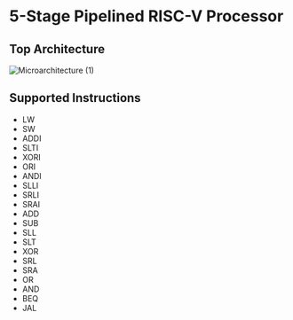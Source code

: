 # 5-Stage Pipelined RISC-V Processor

## Top Architecture

![Microarchitecture (1)](https://github.com/meeeeet/5-Stage-Pipelined-RISC-V-Processor/assets/76646671/84371dc3-ebae-4851-8779-113b2568dc90)

## Supported Instructions
- LW
- SW
- ADDI
- SLTI
- XORI
- ORI
- ANDI
- SLLI
- SRLI
- SRAI
- ADD
- SUB
- SLL
- SLT
- XOR
- SRL
- SRA
- OR
- AND
- BEQ
- JAL

